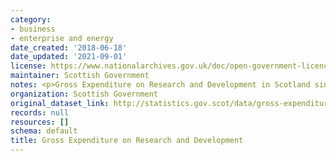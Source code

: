 ```yaml
---
category:
- business
- enterprise and energy
date_created: '2018-06-18'
date_updated: '2021-09-01'
license: https://www.nationalarchives.gov.uk/doc/open-government-licence/version/3/
maintainer: Scottish Government
notes: <p>Gross Expenditure on Research and Development in Scotland since 2001.</p>
organization: Scottish Government
original_dataset_link: http://statistics.gov.scot/data/gross-expenditure-on-research-and-development
records: null
resources: []
schema: default
title: Gross Expenditure on Research and Development
---
```


